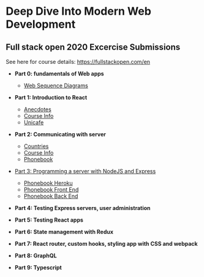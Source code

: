 # Deep Dive Into Modern Web Development

## Full stack open 2020 Excercise Submissions

See here for course details: https://fullstackopen.com/en

- **Part 0: fundamentals of Web apps**
  - [Web Sequence Diagrams](https://github.com/atkinsio/full-stack-open-2020/tree/master/part0)
  
- **Part 1: Introduction to React**
  - [Anecdotes](https://github.com/atkinsio/full-stack-open-2020/tree/master/part1/anecdotes)
  - [Course Info](https://github.com/atkinsio/full-stack-open-2020/tree/master/part1/courseinfo)
  - [Unicafe](https://github.com/atkinsio/full-stack-open-2020/tree/master/part1/unicafe)

- **Part 2: Communicating with server**
  - [Countries](https://github.com/atkinsio/full-stack-open-2020/tree/master/part2/countries)
  - [Course Info](https://github.com/atkinsio/full-stack-open-2020/tree/master/part2/courseinfo)
  - [Phonebook](https://github.com/atkinsio/full-stack-open-2020/tree/master/part2/phonebook)

- [Part 3: Programming a server with NodeJS and Express](https://fullstackopen.com/en)
  - [Phonebook Heroku](https://afternoon-savannah-28323.herokuapp.com/)
  - [Phonebook Front End](https://github.com/atkinsio/full-stack-open-2020/tree/master/part3/phonebook-frontend)
  - [Phonebook Back End](https://github.com/atkinsio/full-stack-open-2020-part3/tree/master/phonebook-backend)

- **Part 4: Testing Express servers, user administration**

- **Part 5: Testing React apps**

- **Part 6: State management with Redux**

- **Part 7: React router, custom hooks, styling app with CSS and webpack**

- **Part 8: GraphQL**

- **Part 9: Typescript**